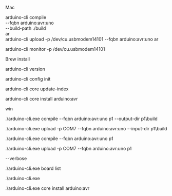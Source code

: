 Mac 

arduino-cli compile \
    --fqbn arduino:avr:uno \
    --build-path ./build \
    ar \
arduino-cli upload -p /dev/cu.usbmodem14101 --fqbn arduino:avr:uno ar 

arduino-cli monitor -p /dev/cu.usbmodem14101 

 

 

Brew install 

arduino-cli version 

arduino-cli config init  

arduino-cli core update-index 

arduino-cli core install arduino:avr 

 

 

win 

 .\arduino-cli.exe compile --fqbn arduino:avr:uno p1 --output-dir p1\build 

.\arduino-cli.exe upload -p COM7 --fqbn arduino:avr:uno --input-dir p1\build 

 

  

 .\arduino-cli.exe compile --fqbn arduino:avr:uno p1 

.\arduino-cli.exe upload -p COM7 --fqbn arduino:avr:uno p1 

 

--verbose 

.\arduino-cli.exe board list 

.\arduino-cli.exe 

.\arduino-cli.exe core install arduino:avr 

 

 

 